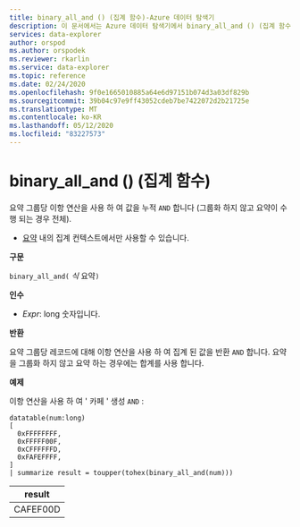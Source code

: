 ```yaml
---
title: binary_all_and () (집계 함수)-Azure 데이터 탐색기
description: 이 문서에서는 Azure 데이터 탐색기에서 binary_all_and () (집계 함수)에 대해 설명 합니다.
services: data-explorer
author: orspod
ms.author: orspodek
ms.reviewer: rkarlin
ms.service: data-explorer
ms.topic: reference
ms.date: 02/24/2020
ms.openlocfilehash: 9f0e1665010885a64e6d97151b074d3a03df829b
ms.sourcegitcommit: 39b04c97e9ff43052cdeb7be7422072d2b21725e
ms.translationtype: MT
ms.contentlocale: ko-KR
ms.lasthandoff: 05/12/2020
ms.locfileid: "83227573"
---
```

# <a name="binary_all_and-aggregation-function"></a>binary_all_and () (집계 함수)

요약 그룹당 이항 연산을 사용 하 여 값을 누적 `AND` 합니다 (그룹화 하지 않고 요약이 수행 되는 경우 전체).

* [요약](summarizeoperator.md) 내의 집계 컨텍스트에서만 사용할 수 있습니다.

**구문**

`binary_all_and(` *식* 요약`)`

**인수**

* *Expr*: long 숫자입니다.

**반환**

요약 그룹당 레코드에 대해 이항 연산을 사용 하 여 집계 된 값을 반환 `AND` 합니다. 요약을 그룹화 하지 않고 요약 하는 경우에는 합계를 사용 합니다.

**예제**

이항 연산을 사용 하 여 ' 카페 ' 생성 `AND` :

<!-- csl: https://help.kusto.windows.net/Samples -->
```kusto
datatable(num:long)
[
  0xFFFFFFFF, 
  0xFFFFF00F,
  0xCFFFFFFD,
  0xFAFEFFFF,
]
| summarize result = toupper(tohex(binary_all_and(num)))
```

|result|
|---|
|CAFEF00D|
